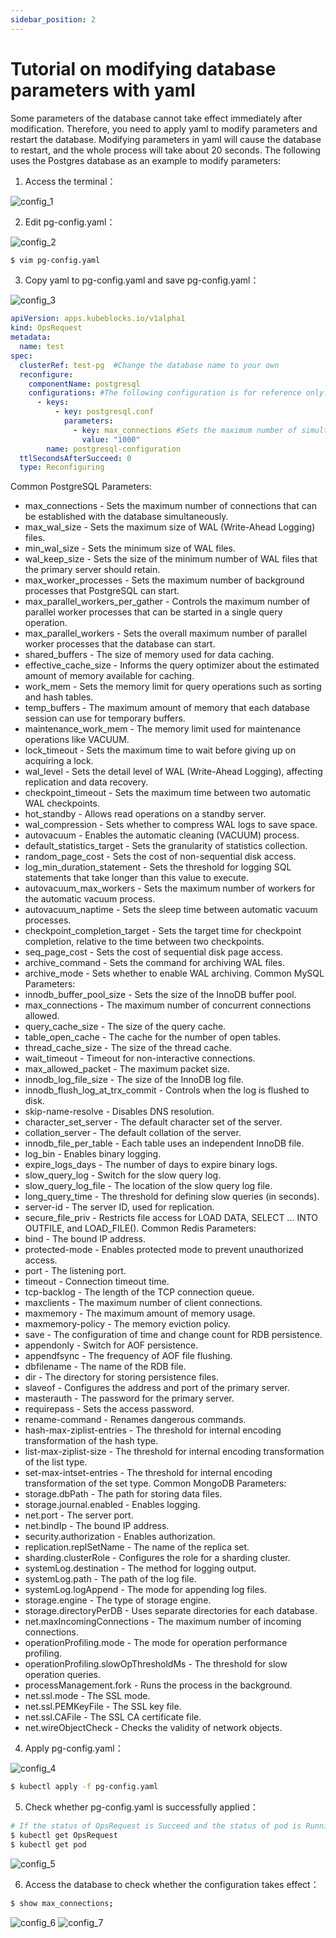 ```yaml
---
sidebar_position: 2
---
```


# Tutorial on modifying database parameters with yaml

Some parameters of the database cannot take effect immediately after modification. Therefore, you need to apply yaml to modify parameters and restart the database. Modifying parameters in yaml will cause the database to restart, and the whole process will take about 20 seconds. The following uses the Postgres database as an example to modify parameters:

1. Access the terminal：

![config_1](./imgs/migration_1.png)

2. Edit pg-config.yaml：

![config_2](./imgs/migration_2.png)
```bash
$ vim pg-config.yaml
```

3. Copy yaml to pg-config.yaml and save pg-config.yaml：

![config_3](./imgs/migration_3.png)
```yaml
apiVersion: apps.kubeblocks.io/v1alpha1
kind: OpsRequest
metadata:
  name: test
spec:
  clusterRef: test-pg  #Change the database name to your own
  reconfigure:
    componentName: postgresql
    configurations: #The following configuration is for reference only. You only need to keep the part to be modified and modify the corresponding parameter values
      - keys:
          - key: postgresql.conf
            parameters:
              - key: max_connections #Sets the maximum number of simultaneous connections that can be made to the database
                value: "1000"
        name: postgresql-configuration
  ttlSecondsAfterSucceed: 0
  type: Reconfiguring
```
Common PostgreSQL Parameters:
+ max_connections - Sets the maximum number of connections that can be established with the database simultaneously.
+ max_wal_size - Sets the maximum size of WAL (Write-Ahead Logging) files.
+ min_wal_size - Sets the minimum size of WAL files.
+ wal_keep_size - Sets the size of the minimum number of WAL files that the primary server should retain.
+ max_worker_processes - Sets the maximum number of background processes that PostgreSQL can start.
+ max_parallel_workers_per_gather - Controls the maximum number of parallel worker processes that can be started in a single query operation.
+ max_parallel_workers - Sets the overall maximum number of parallel worker processes that the database can start.
+ shared_buffers - The size of memory used for data caching.
+ effective_cache_size - Informs the query optimizer about the estimated amount of memory available for caching.
+ work_mem - Sets the memory limit for query operations such as sorting and hash tables.
+ temp_buffers - The maximum amount of memory that each database session can use for temporary buffers.
+ maintenance_work_mem - The memory limit used for maintenance operations like VACUUM.
+ lock_timeout - Sets the maximum time to wait before giving up on acquiring a lock.
+ wal_level - Sets the detail level of WAL (Write-Ahead Logging), affecting replication and data recovery.
+ checkpoint_timeout - Sets the maximum time between two automatic WAL checkpoints.
+ hot_standby - Allows read operations on a standby server.
+ wal_compression - Sets whether to compress WAL logs to save space.
+ autovacuum - Enables the automatic cleaning (VACUUM) process.
+ default_statistics_target - Sets the granularity of statistics collection.
+ random_page_cost - Sets the cost of non-sequential disk access.
+ log_min_duration_statement - Sets the threshold for logging SQL statements that take longer than this value to execute.
+ autovacuum_max_workers - Sets the maximum number of workers for the automatic vacuum process.
+ autovacuum_naptime - Sets the sleep time between automatic vacuum processes.
+ checkpoint_completion_target - Sets the target time for checkpoint completion, relative to the time between two checkpoints.
+ seq_page_cost - Sets the cost of sequential disk page access.
+ archive_command - Sets the command for archiving WAL files.
+ archive_mode - Sets whether to enable WAL archiving.
  Common MySQL Parameters:
+ innodb_buffer_pool_size - Sets the size of the InnoDB buffer pool.
+ max_connections - The maximum number of concurrent connections allowed.
+ query_cache_size - The size of the query cache.
+ table_open_cache - The cache for the number of open tables.
+ thread_cache_size - The size of the thread cache.
+ wait_timeout - Timeout for non-interactive connections.
+ max_allowed_packet - The maximum packet size.
+ innodb_log_file_size - The size of the InnoDB log file.
+ innodb_flush_log_at_trx_commit - Controls when the log is flushed to disk.
+ skip-name-resolve - Disables DNS resolution.
+ character_set_server - The default character set of the server.
+ collation_server - The default collation of the server.
+ innodb_file_per_table - Each table uses an independent InnoDB file.
+ log_bin - Enables binary logging.
+ expire_logs_days - The number of days to expire binary logs.
+ slow_query_log - Switch for the slow query log.
+ slow_query_log_file - The location of the slow query log file.
+ long_query_time - The threshold for defining slow queries (in seconds).
+ server-id - The server ID, used for replication.
+ secure_file_priv - Restricts file access for LOAD DATA, SELECT ... INTO OUTFILE, and LOAD_FILE().
  Common Redis Parameters:
+ bind - The bound IP address.
+ protected-mode - Enables protected mode to prevent unauthorized access.
+ port - The listening port.
+ timeout - Connection timeout time.
+ tcp-backlog - The length of the TCP connection queue.
+ maxclients - The maximum number of client connections.
+ maxmemory - The maximum amount of memory usage.
+ maxmemory-policy - The memory eviction policy.
+ save - The configuration of time and change count for RDB persistence.
+ appendonly - Switch for AOF persistence.
+ appendfsync - The frequency of AOF file flushing.
+ dbfilename - The name of the RDB file.
+ dir - The directory for storing persistence files.
+ slaveof - Configures the address and port of the primary server.
+ masterauth - The password for the primary server.
+ requirepass - Sets the access password.
+ rename-command - Renames dangerous commands.
+ hash-max-ziplist-entries - The threshold for internal encoding transformation of the hash type.
+ list-max-ziplist-size - The threshold for internal encoding transformation of the list type.
+ set-max-intset-entries - The threshold for internal encoding transformation of the set type.
  Common MongoDB Parameters:
+ storage.dbPath - The path for storing data files.
+ storage.journal.enabled - Enables logging.
+ net.port - The server port.
+ net.bindIp - The bound IP address.
+ security.authorization - Enables authorization.
+ replication.replSetName - The name of the replica set.
+ sharding.clusterRole - Configures the role for a sharding cluster.
+ systemLog.destination - The method for logging output.
+ systemLog.path - The path of the log file.
+ systemLog.logAppend - The mode for appending log files.
+ storage.engine - The type of storage engine.
+ storage.directoryPerDB - Uses separate directories for each database.
+ net.maxIncomingConnections - The maximum number of incoming connections.
+ operationProfiling.mode - The mode for operation performance profiling.
+ operationProfiling.slowOpThresholdMs - The threshold for slow operation queries.
+ processManagement.fork - Runs the process in the background.
+ net.ssl.mode - The SSL mode.
+ net.ssl.PEMKeyFile - The SSL key file.
+ net.ssl.CAFile - The SSL CA certificate file.
+ net.wireObjectCheck - Checks the validity of network objects.

4. Apply pg-config.yaml：

![config_4](./imgs/migration_4.png)
```bash
$ kubectl apply -f pg-config.yaml
```

5. Check whether pg-config.yaml is successfully applied：
```bash
# If the status of OpsRequest is Succeed and the status of pod is Running, the application is successfully configured
$ kubectl get OpsRequest
$ kubectl get pod
```
![config_5](./imgs/migration_5.png)

6. Access the database to check whether the configuration takes effect：
```bash
$ show max_connections;
```
![config_6](./imgs/migration_6.png)
![config_7](./imgs/migration_6.png)

